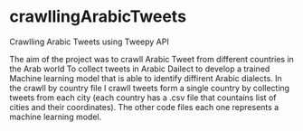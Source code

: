 # crawllingArabicTweets
Crawlling Arabic Tweets using Tweepy API 

The aim of the project was to crawll Arabic Tweet from different countries in the Arab world To collect tweets in Arabic Dailect to develop a trained Machine learning model that is able to identify diffirent Arabic dialects. In the crawll by country file I crawll tweets form a single country by collecting tweets from each city (each country has a .csv file that countains list of cities and their coordinates). The other code files each one represents a machine learning model. 

